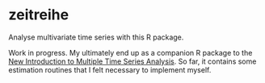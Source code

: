 
# zeitreihe
Analyse multivariate time series with this R package. 

Work in progress. My ultimately end up as a companion R package to the [New Introduction to Multiple Time Series Analysis](https://www.springer.com/gp/book/9783540401728).
So far, it contains some estimation routines that I felt necessary to implement myself.

